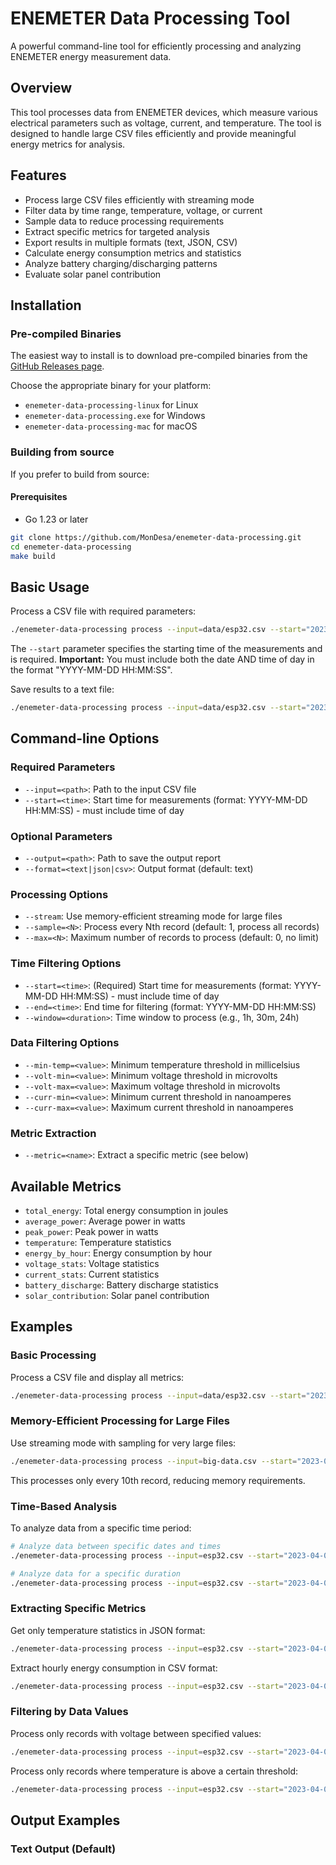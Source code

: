# ENEMETER Data Processing Tool

A powerful command-line tool for efficiently processing and analyzing ENEMETER energy measurement data.

## Overview

This tool processes data from ENEMETER devices, which measure various electrical parameters such as voltage, current, and temperature. The tool is designed to handle large CSV files efficiently and provide meaningful energy metrics for analysis.

## Features

- Process large CSV files efficiently with streaming mode
- Filter data by time range, temperature, voltage, or current
- Sample data to reduce processing requirements
- Extract specific metrics for targeted analysis
- Export results in multiple formats (text, JSON, CSV)
- Calculate energy consumption metrics and statistics
- Analyze battery charging/discharging patterns
- Evaluate solar panel contribution

## Installation

### Pre-compiled Binaries

The easiest way to install is to download pre-compiled binaries from the [GitHub Releases page](https://github.com/MonDesa/enemeter-data-processing/releases).

Choose the appropriate binary for your platform:
- `enemeter-data-processing-linux` for Linux
- `enemeter-data-processing.exe` for Windows 
- `enemeter-data-processing-mac` for macOS

### Building from source

If you prefer to build from source:

#### Prerequisites

- Go 1.23 or later

```bash
git clone https://github.com/MonDesa/enemeter-data-processing.git
cd enemeter-data-processing
make build
```

## Basic Usage

Process a CSV file with required parameters:

```bash
./enemeter-data-processing process --input=data/esp32.csv --start="2023-04-01 08:00:00"
```

The `--start` parameter specifies the starting time of the measurements and is required. 
**Important:** You must include both the date AND time of day in the format "YYYY-MM-DD HH:MM:SS".

Save results to a text file:

```bash
./enemeter-data-processing process --input=data/esp32.csv --start="2023-04-01 08:00:00" --output=esp32_report.txt
```

## Command-line Options

### Required Parameters
- `--input=<path>`: Path to the input CSV file
- `--start=<time>`: Start time for measurements (format: YYYY-MM-DD HH:MM:SS) - must include time of day

### Optional Parameters
- `--output=<path>`: Path to save the output report
- `--format=<text|json|csv>`: Output format (default: text)

### Processing Options

- `--stream`: Use memory-efficient streaming mode for large files
- `--sample=<N>`: Process every Nth record (default: 1, process all records)
- `--max=<N>`: Maximum number of records to process (default: 0, no limit)

### Time Filtering Options

- `--start=<time>`: (Required) Start time for measurements (format: YYYY-MM-DD HH:MM:SS) - must include time of day
- `--end=<time>`: End time for filtering (format: YYYY-MM-DD HH:MM:SS)
- `--window=<duration>`: Time window to process (e.g., 1h, 30m, 24h)

### Data Filtering Options

- `--min-temp=<value>`: Minimum temperature threshold in millicelsius
- `--volt-min=<value>`: Minimum voltage threshold in microvolts
- `--volt-max=<value>`: Maximum voltage threshold in microvolts
- `--curr-min=<value>`: Minimum current threshold in nanoamperes
- `--curr-max=<value>`: Maximum current threshold in nanoamperes

### Metric Extraction

- `--metric=<name>`: Extract a specific metric (see below)

## Available Metrics

- `total_energy`: Total energy consumption in joules
- `average_power`: Average power in watts
- `peak_power`: Peak power in watts
- `temperature`: Temperature statistics
- `energy_by_hour`: Energy consumption by hour
- `voltage_stats`: Voltage statistics
- `current_stats`: Current statistics
- `battery_discharge`: Battery discharge statistics
- `solar_contribution`: Solar panel contribution

## Examples

### Basic Processing

Process a CSV file and display all metrics:

```bash
./enemeter-data-processing process --input=data/esp32.csv --start="2023-04-01 08:00:00"
```

### Memory-Efficient Processing for Large Files

Use streaming mode with sampling for very large files:

```bash
./enemeter-data-processing process --input=big-data.csv --start="2023-04-01 10:15:30" --stream --sample=10
```

This processes only every 10th record, reducing memory requirements.

### Time-Based Analysis

To analyze data from a specific time period:

```bash
# Analyze data between specific dates and times
./enemeter-data-processing process --input=esp32.csv --start="2023-04-01 08:00:00" --end="2023-04-02 17:30:00"

# Analyze data for a specific duration
./enemeter-data-processing process --input=esp32.csv --start="2023-04-01 12:45:00" --window=24h
```

### Extracting Specific Metrics

Get only temperature statistics in JSON format:

```bash
./enemeter-data-processing process --input=esp32.csv --start="2023-04-01 08:00:00" --metric=temperature --format=json
```

Extract hourly energy consumption in CSV format:

```bash
./enemeter-data-processing process --input=esp32.csv --start="2023-04-01 08:00:00" --metric=energy_by_hour --format=csv
```

### Filtering by Data Values

Process only records with voltage between specified values:

```bash
./enemeter-data-processing process --input=esp32.csv --start="2023-04-01 08:00:00" --volt-min=3500000 --volt-max=4200000
```

Process only records where temperature is above a certain threshold:

```bash
./enemeter-data-processing process --input=esp32.csv --start="2023-04-01 08:00:00" --min-temp=25000
```

## Output Examples

### Text Output (Default)